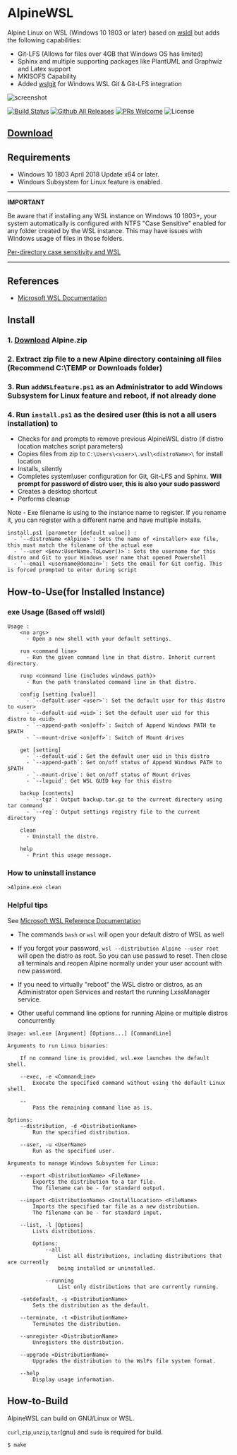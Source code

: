 # AlpineWSL

Alpine Linux on WSL (Windows 10 1803 or later)
based on [wsldl](https://github.com/yuk7/wsldl)
but adds the following capabilities:

* Git-LFS (Allows for files over 4GB that Windows OS has limited)
* Sphinx and multiple supporting packages like PlantUML and Graphwiz and Latex support
* MKISOFS Capability
* Added [wslgit](https://github.com/andy-5/wslgit) for Windows WSL Git & Git-LFS integration

![screenshot](https://raw.githubusercontent.com/wiki/yuk7/wsldl/img/Arch_Alpine_Cent.png)

[![Build Status](https://img.shields.io/travis/binarylandscapes/AlpineWSL.svg?style=flat-square)](https://travis-ci.org/binarylandscapes/AlpineWSL)
[![Github All Releases](https://img.shields.io/github/downloads/binarylandscapes/AlpineWSL/total.svg?style=flat-square)](https://github.com/binarylandscapes/AlpineWSL/releases/latest)
[![PRs Welcome](https://img.shields.io/badge/PRs-welcome-brightgreen.svg?style=flat-square)](http://makeapullrequest.com)
![License](https://img.shields.io/github/license/binarylandscapes/AlpineWSL.svg?style=flat-square)

## [Download](https://github.com/binarylandscapes/AlpineWSL/releases/latest)

## Requirements

* Windows 10 1803 April 2018 Update x64 or later.
* Windows Subsystem for Linux feature is enabled.

---
**IMPORTANT**

Be aware that if installing any WSL instance on Windows 10 1803+, your system automatically is configured with NTFS "Case Sensitive" enabled for any folder created by the WSL instance. This may have issues with Windows usage of files in those folders.

[Per-directory case sensitivity and WSL](https://blogs.msdn.microsoft.com/commandline/2018/02/28/per-directory-case-sensitivity-and-wsl/)

---

## References

* [Microsoft WSL Documentation](https://docs.microsoft.com/en-us/windows/wsl/about)

## Install

### 1. [Download](https://github.com/binarylandscapes/AlpineWSL/releases/latest) Alpine.zip

### 2. Extract zip file to a new Alpine directory containing all files (Recommend C:\TEMP or Downloads folder)

### 3. Run ```addWSLfeature.ps1``` as an Administrator to add Windows Subsystem for Linux feature and reboot, if not already done

### 4. Run ```install.ps1``` as the desired user (this is not a all users installation) to

* Checks for and prompts to remove previous AlpineWSL distro (if distro location matches script parameters)
* Copies files from zip to ```C:\Users\<user>\.wsl\<distroName>\``` for install location
* Installs, silently
* Completes system\user configuration for Git, Git-LFS and Sphinx. **Will prompt for password of distro user, this is also your sudo password**
* Creates a desktop shortcut
* Performs cleanup

Note -  Exe filename is using to the instance name to register. If you rename it, you can register with a different name and have multiple installs.

```dos
install.ps1 [parameter [default value]] :
  - `--distroName <Alpine>`: Sets the name of <installer> exe file, this must match the filename of the actual exe
  - `--user <$env:UserName.ToLower()>`: Sets the username for this distro and Git to your Windows user name that opened Powershell
  - `--email <username@domain>`: Sets the email for Git config. This is forced prompted to enter during script
```

## How-to-Use(for Installed Instance)

### exe Usage (Based off wsldl)

```dos
Usage :
    <no args>
      - Open a new shell with your default settings.

    run <command line>
      - Run the given command line in that distro. Inherit current directory.

    runp <command line (includes windows path)>
      - Run the path translated command line in that distro.

    config [setting [value]]
      - `--default-user <user>`: Set the default user for this distro to <user>
      - `--default-uid <uid>`: Set the default user uid for this distro to <uid>
      - `--append-path <on|off>`: Switch of Append Windows PATH to $PATH
      - `--mount-drive <on|off>`: Switch of Mount drives

    get [setting]
      - `--default-uid`: Get the default user uid in this distro
      - `--append-path`: Get on/off status of Append Windows PATH to $PATH
      - `--mount-drive`: Get on/off status of Mount drives
      - `--lxguid`: Get WSL GUID key for this distro

    backup [contents]
      - `--tgz`: Output backup.tar.gz to the current directory using tar command
      - `--reg`: Output settings registry file to the current directory

    clean
      - Uninstall the distro.

    help
      - Print this usage message.
```

### How to uninstall instance

```dos
>Alpine.exe clean

```

### Helpful tips

See [Microsoft WSL Reference Documentation](https://docs.microsoft.com/en-us/windows/wsl/reference)

* The commands `bash` or `wsl` will open your default distro of WSL as well

* If you forgot your password, `wsl --distribution Alpine --user root` will open the distro as root. So you can use passwd <user> to reset. Then close all terminals and reopen Alpine normally under your user account with new password.

* If you need to virtually "reboot" the WSL distro or distros, as an Administrator open Services and restart the running LxssManager service. 

* Other useful command line options for running Alpine or multiple distros concurrently

```dos
Usage: wsl.exe [Argument] [Options...] [CommandLine]

Arguments to run Linux binaries:

    If no command line is provided, wsl.exe launches the default shell.

    --exec, -e <CommandLine>
        Execute the specified command without using the default Linux shell.

    --
        Pass the remaining command line as is.

Options:
    --distribution, -d <DistributionName>
        Run the specified distribution.

    --user, -u <UserName>
        Run as the specified user.

Arguments to manage Windows Subsystem for Linux:

    --export <DistributionName> <FileName>
        Exports the distribution to a tar file.
        The filename can be - for standard output.

    --import <DistributionName> <InstallLocation> <FileName>
        Imports the specified tar file as a new distribution.
        The filename can be - for standard input.

    --list, -l [Options]
        Lists distributions.

        Options:
            --all
                List all distributions, including distributions that are currently
                being installed or uninstalled.

            --running
                List only distributions that are currently running.

    -setdefault, -s <DistributionName>
        Sets the distribution as the default.

    --terminate, -t <DistributionName>
        Terminates the distribution.

    --unregister <DistributionName>
        Unregisters the distribution.

    --upgrade <DistributionName>
        Upgrades the distribution to the WslFs file system format.

    --help
        Display usage information.
```

## How-to-Build

AlpineWSL can build on GNU/Linux or WSL.

`curl`,`zip`,`unzip`,`tar`(gnu) and `sudo` is required for build.

```shell
$ make
```
